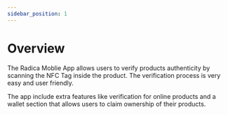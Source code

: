 ```yaml
---
sidebar_position: 1
---
```


# Overview

The Radica Moblie App allows users to verify products authenticity by scanning the NFC Tag inside the product. The verification process is very easy and user friendly.

The app include extra features like verification for online products and a wallet section that allows users to claim ownership of their products.
